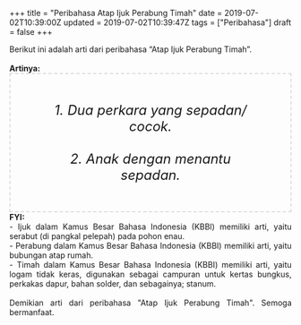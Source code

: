 +++
title = "Peribahasa Atap Ijuk Perabung Timah"
date = 2019-07-02T10:39:00Z
updated = 2019-07-02T10:39:47Z
tags = ["Peribahasa"]
draft = false
+++

<div dir="ltr" style="text-align: left;" trbidi="on"><div style="text-align: justify;">Berikut ini adalah arti dari peribahasa “Atap Ijuk Perabung Timah”.</div><br /><div style="text-align: justify;"><b>Artinya:</b></div><div style="border: 2px dashed #ddd; font-size: 24px; height: auto; margin: 0 auto; padding: 50px; text-align: center; width: auto;"><i>1. Dua perkara yang sepadan/ cocok.<br /><br />2. Anak dengan menantu sepadan.</i></div><div style="text-align: justify;"><b>FYI:</b><br />- Ijuk dalam Kamus Besar Bahasa Indonesia (KBBI) memiliki arti, yaitu serabut (di pangkal pelepah) pada pohon enau.<br />- Perabung dalam Kamus Besar Bahasa Indonesia (KBBI) memiliki arti, yaitu bubungan atap rumah.<br />- Timah dalam Kamus Besar Bahasa Indonesia (KBBI) memiliki arti, yaitu logam tidak keras, digunakan sebagai campuran untuk kertas bungkus, perkakas dapur, bahan solder, dan sebagainya; stanum.<br /><br /></div><div style="text-align: justify;">Demikian arti dari peribahasa "Atap Ijuk Perabung Timah". Semoga bermanfaat.</div></div>
